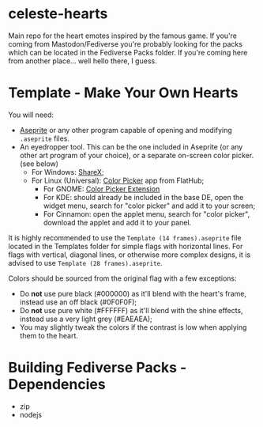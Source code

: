 # celeste-hearts
Main repo for the heart emotes inspired by the famous game.
If you're coming from Mastodon/Fediverse you're probably looking for the packs which can be located in the Fediverse Packs folder. If you're coming here from another place... well hello there, I guess.

# Template - Make Your Own Hearts
You will need:
- [Aseprite](https://www.aseprite.org/) or any other program capable of opening and modifying `.aseprite` files.
- An eyedropper tool. This can be the one included in Aseprite (or any other art program of your choice), or a separate on-screen color picker. (see below)
  - For Windows: [ShareX](https://getsharex.com/);
  - For Linux (Universal): [Color Picker](https://flathub.org/en-GB/apps/nl.hjdskes.gcolor3) app from FlatHub;
    - For GNOME: [Color Picker Extension](https://extensions.gnome.org/extension/3396/color-picker/)
    - For KDE: should already be included in the base DE, open the widget menu, search for "color picker" and add it to your screen;
    - For Cinnamon: open the applet menu, search for "color picker", download the applet and add it to your panel.

It is highly recommended to use the `Template (14 frames).aseprite` file located in the Templates folder for simple flags with horizontal lines. For flags with vertical, diagonal lines, or otherwise more complex designs, it is advised to use `Template (28 frames).aseprite`.

Colors should be sourced from the original flag with a few exceptions:
- Do **not** use pure black (#000000) as it'll blend with the heart's frame, instead use an off black (#0F0F0F);
- Do **not** use pure white (#FFFFFF) as it'll blend with the shine effects, instead use a very light grey (#EAEAEA);
- You may slightly tweak the colors if the contrast is low when applying them to the heart.

# Building Fediverse Packs - Dependencies
- zip
- nodejs

